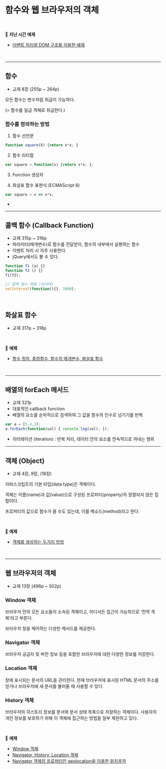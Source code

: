 # 함수와 웹 브라우저의 객체


<br>

:milky_way: **지난 시간 예제**
- [이벤트 처리와 DOM 구조를 이용한 예제](./test/boardlist_object.html)

<br>

---

## 함수

- 교재 8장 (255p ~ 264p)

모든 함수는 변수처럼 취급이 가능하다. 

(= 함수를 일급 객체로 취급한다.)

### 함수를 정의하는 방법

1. 함수 선언문

```jsx
function square(X) {return x*x; }
```

2. 함수 리터럴

```jsx
var square = function(x) {return x*x; };
```

3. Function 생성자

4. 화살표 함수 표현식 (ECMAScript 6)

```jsx
var square = x => x*x;
```

- 
---

## 콜백 함수 (Callback Function)

- 교재 315p ~ 316p
- 파라미터(매개변수)로  함수를 전달받아, 함수의 내부에서 실행하는 함수
- 이벤트 처리 시 자주 사용한다.
- jQuery에서도 볼 수 있다.

```jsx
function f1 (a) {}
function f2 () {}
f1(f2);

// 콜백 함수 예제 (타이머)
setInterval(function(){}, 1000);
```
<br>

## 화살표 함수
- 교재 317p ~ 318p

<br>

:milky_way: **예제**
- [함수 정의, 중첩함수, 함수의 매개변수, 화살표 함수](./test/function.html)

<br>

---

## 배열의 forEach 메서드
- 교재 321p
- 대표적인 callback function
- 배열의 요소를 순차적으로 검색하여 그 값을 함수의 인수로 넘기기를 반복
```jsx
var a = [5,4,3];
a.forEach(function(val) { console.log(val); });
```
- 이터레이션 (iteration) : 반복 처리, 데이터 안의 요소를 연속적으로 꺼내는 행위
---

## 객체 (Object)

- 교재 4장, 9장, (18장)

자바스크립트의 기본 타입(data type)은 객체이다.

객체는 이름(name)과 값(value)으로 구성된 프로퍼티(property)의 정렬되지 않은 집합이다. 

프로퍼티의 값으로 함수가 올 수도 있는데, 이를 메소드(method)라고 한다.

<br>

:milky_way: **예제**
- [객체를 생성하는 두가지 방법](./test/object_all.html)

<br>

---

## 웹 브라우저의 객체

- 교재 13장 (496p ~ 502p)

### Window 객체

브라우저 안의 모든 요소들이 소속된 객체이고, 어디서든 접근이 가능하므로 ‘전역 객체’라고 부른다.

브라우저 창을 제어하는 다양한 메서드를 제공한다.

### Navigator 객체

브라우저 공급자 및 버전 정보 등을 포함한 브라우저에 대한 다양한 정보를 저장한다.

### Location 객체

창에 표시되는 문서의 URL을 관리한다.  현재 브라우저에 표시된 HTML 문서의 주소를 얻거나 브라우저에 새 문서를 불러올 때 사용할 수 있다.

### History 객체

브라우저의 히스토리 정보를 문서와 문서 상태 목록으로 저장하는 객체이다. 사용자의 개인 정보를 보호하기 위해 이 객체에 접근하는 방법을 일부 제한하고 있다.

<br>

:milky_way: **예제**
- [Window 객체](./test/window)
- [Navigator, History, Location 객체](./test/navigator_history_location.html)
- [Navigator 객체의 프로퍼티인 geolocation을 이용한 위치추적](./test/geolocation.html)

<br>